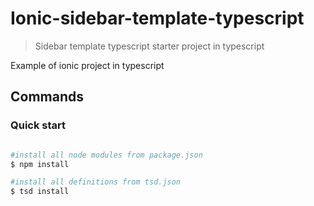 # Ionic-sidebar-template-typescript

> Sidebar template typescript starter project in typescript

Example of ionic project in typescript


## Commands

### Quick start

````bash

#install all node modules from package.json
$ npm install

#install all definitions from tsd.json
$ tsd install
````
